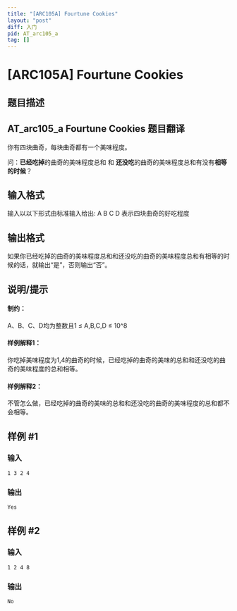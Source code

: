 ```yaml
---
title: "[ARC105A] Fourtune Cookies"
layout: "post"
diff: 入门
pid: AT_arc105_a
tag: []
---
```


# [ARC105A] Fourtune Cookies

## 题目描述

## AT_arc105_a Fourtune Cookies 题目翻译

你有四块曲奇，每块曲奇都有一个美味程度。

问：**已经吃掉**的曲奇的美味程度总和 和 **还没吃**的曲奇的美味程度总和有没有**相等的时候**？

## 输入格式

输入以以下形式由标准输入给出:
A B C D
表示四块曲奇的好吃程度

## 输出格式

如果你已经吃掉的曲奇的美味程度总和和还没吃的曲奇的美味程度总和有相等的时候的话，就输出“是”，否则输出“否”。

## 说明/提示

#### 制约：
A、B、C、D均为整数且1 ≤ A,B,C,D ≤ 10^8
#### 样例解释1：
你吃掉美味程度为1,4的曲奇的时候，已经吃掉的曲奇的美味的总和和还没吃的曲奇的美味程度的总和相等。
#### 样例解释2：
不管怎么做，已经吃掉的曲奇的美味的总和和还没吃的曲奇的美味程度的总和都不会相等。

## 样例 #1

### 输入

```
1 3 2 4
```

### 输出

```
Yes
```

## 样例 #2

### 输入

```
1 2 4 8
```

### 输出

```
No
```

